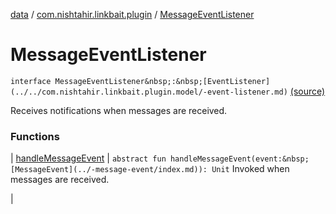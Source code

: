 [data](../../index.md) / [com.nishtahir.linkbait.plugin](../index.md) / [MessageEventListener](.)


# MessageEventListener

`interface MessageEventListener&nbsp;:&nbsp;[EventListener](../../com.nishtahir.linkbait.plugin.model/-event-listener.md)` [(source)](https://gitlab.com/nishtahir/linkbait/tree/master/linkbait-plugin-api/src/main/kotlin//com/nishtahir/linkbait/plugin/Events.kt#L23)

Receives notifications when messages are received.




### Functions


| [handleMessageEvent](handle-message-event.md) | `abstract fun handleMessageEvent(event:&nbsp;[MessageEvent](../-message-event/index.md)): Unit`
Invoked when messages are received.

 |

